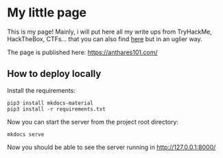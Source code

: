 # My little page

This is my page! Mainly, i will put here all my write ups from TryHackMe, HackTheBox, CTFs... that you can also find [here](https://github.com/anthares101/write-ups) but in an uglier way.

The page is published here: https://anthares101.com/

## How to deploy locally

Install the requirements:
```
pip3 install mkdocs-material
pip3 install -r requirements.txt
```

Now you can start the server from the project root directory:
```
mkdocs serve
```
Now you should be able to see the server running in http://127.0.0.1:8000/
